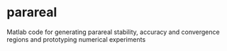 # parareal
Matlab code for generating parareal stability, accuracy and convergence regions and prototyping numerical experiments
